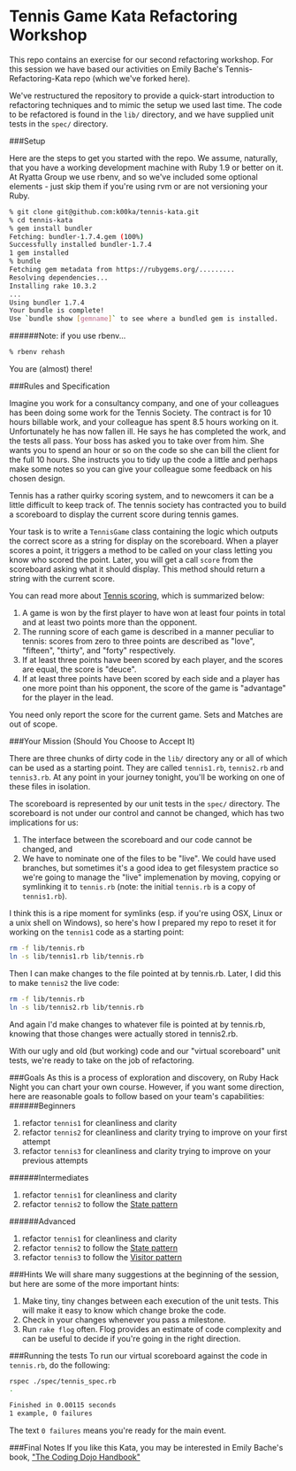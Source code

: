 Tennis Game Kata Refactoring Workshop
=====================================

This repo contains an exercise for our second refactoring workshop. For this session we have based our activities on Emily Bache's Tennis-Refactoring-Kata repo (which we've forked here).

We've restructured the repository to provide a quick-start introduction to refactoring techniques and to mimic the setup we used last time. The code to be refactored is found in the ``lib/`` directory, and we have supplied unit tests in the ``spec/`` directory.

###Setup

Here are the steps to get you started with the repo. We assume, naturally, that you have a working development machine with Ruby 1.9 or better on it. At Ryatta Group we use rbenv, and so we've included some optional elements - just skip them if you're using rvm or are not versioning your Ruby.

```sh
% git clone git@github.com:k00ka/tennis-kata.git
% cd tennis-kata
% gem install bundler
Fetching: bundler-1.7.4.gem (100%)
Successfully installed bundler-1.7.4
1 gem installed
% bundle
Fetching gem metadata from https://rubygems.org/.........
Resolving dependencies...
Installing rake 10.3.2
...
Using bundler 1.7.4
Your bundle is complete!
Use `bundle show [gemname]` to see where a bundled gem is installed.
```
######Note: if you use rbenv...
```sh
% rbenv rehash
```
You are (almost) there!

###Rules and Specification

Imagine you work for a consultancy company, and one of your colleagues has been doing some work for the Tennis Society. The contract is for 10 hours billable work, and your colleague has spent 8.5 hours working on it. Unfortunately he has now fallen ill. He says he has completed the work, and the tests all pass. Your boss has asked you to take over from him. She wants you to spend an hour or so on the code so she can bill the client for the full 10 hours. She instructs you to tidy up the code a little and perhaps make some notes so you can give your colleague some feedback on his chosen design.

Tennis has a rather quirky scoring system, and to newcomers it can be a little difficult to keep track of. The tennis society has contracted you to build a scoreboard to display the current score during tennis games. 

Your task is to write a ``TennisGame`` class containing the logic which outputs the correct score as a string for display on the scoreboard. When a player scores a point, it triggers a method to be called on your class letting you know who scored the point. Later, you will get a call ``score`` from the scoreboard asking what it should display. This method should return a string with the current score.

You can read more about [Tennis scoring](http://en.wikipedia.org/wiki/Tennis#Scoring), which is summarized below:

1. A game is won by the first player to have won at least four points in total and at least two points more than the opponent.
2. The running score of each game is described in a manner peculiar to tennis: scores from zero to three points are described as "love", "fifteen", "thirty", and "forty" respectively.
3. If at least three points have been scored by each player, and the scores are equal, the score is "deuce".
4. If at least three points have been scored by each side and a player has one more point than his opponent, the score of the game is "advantage" for the player in the lead.

You need only report the score for the current game. Sets and Matches are out of scope.

###Your Mission (Should You Choose to Accept It)

There are three chunks of dirty code in the ``lib/`` directory any or all of which can be used as a starting point. They are called ``tennis1.rb``, ``tennis2.rb`` and ``tennis3.rb``. At any point in your journey tonight, you'll be working on one of these files in isolation.

The scoreboard is represented by our unit tests in the ``spec/`` directory. The scoreboard is not under our control and cannot be changed, which has two implications for us:  
1. The interface between the scoreboard and our code cannot be changed, and  
2. We have to nominate one of the files to be "live". We could have used branches, but sometimes it's a good idea to get filesystem practice so we're going to manage the "live" implemenation by moving, copying or symlinking it to ``tennis.rb`` (note: the initial ``tennis.rb`` is a copy of ``tennis1.rb``).

I think this is a ripe moment for symlinks (esp. if you're using OSX, Linux or a unix shell on Windows), so here's how I prepared my repo to reset it for working on the ``tennis1`` code as a starting point:
```sh
rm -f lib/tennis.rb
ln -s lib/tennis1.rb lib/tennis.rb
```
Then I can make changes to the file pointed at by tennis.rb.
Later, I did this to make ``tennis2`` the live code:
```sh
rm -f lib/tennis.rb
ln -s lib/tennis2.rb lib/tennis.rb
```
And again I'd make changes to whatever file is pointed at by tennis.rb, knowing that those changes were actually stored in tennis2.rb.

With our ugly and old (but working) code and our "virtual scoreboard" unit tests, we're ready to take on the job of refactoring.

###Goals
As this is a process of exploration and discovery, on Ruby Hack Night you can chart your own course. However, if you want some direction, here are reasonable goals to follow based on your team's capabilities:
######Beginners
1. refactor ``tennis1`` for cleanliness and clarity
2. refactor ``tennis2`` for cleanliness and clarity trying to improve on your first attempt
3. refactor ``tennis3`` for cleanliness and clarity trying to improve on your previous attempts

######Intermediates
1. refactor ``tennis1`` for cleanliness and clarity
2. refactor ``tennis2`` to follow the [State pattern](http://en.wikipedia.org/wiki/State_pattern)

######Advanced
1. refactor ``tennis1`` for cleanliness and clarity
2. refactor ``tennis2`` to follow the [State pattern](http://en.wikipedia.org/wiki/State_pattern)
3. refactor ``tennis3`` to follow the [Visitor pattern](http://en.wikipedia.org/wiki/Visitor_pattern)

###Hints
We will share many suggestions at the beginning of the session, but here are some of the more important hints:  
1. Make tiny, tiny changes between each execution of the unit tests. This will make it easy to know which change broke the code.  
2. Check in your changes whenever you pass a milestone.  
3. Run ``rake flog`` often. Flog provides an estimate of code complexity and can be useful to decide if you're going in the right direction.  

###Running the tests
To run our virtual scoreboard against the code in ``tennis.rb``, do the following:
```sh
rspec ./spec/tennis_spec.rb
.

Finished in 0.00115 seconds
1 example, 0 failures
```
The text ``0 failures`` means you're ready for the main event.

###Final Notes
If you like this Kata, you may be interested in Emily Bache's book, ["The Coding Dojo Handbook"](https://leanpub.com/codingdojohandbook)
